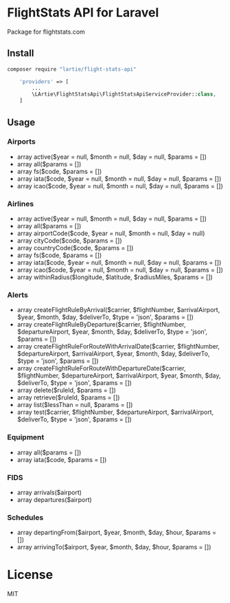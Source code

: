 # FlightStats API for Laravel

Package for flightstats.com

## Install

```sh
composer require "lartie/flight-stats-api"
```

```php
    'providers' => [
        ...
        \LArtie\FlightStatsApi\FlightStatsApiServiceProvider::class, 
    ]
```

## Usage

### Airports

* array active($year = null, $month = null, $day = null, $params = [])
* array all($params = [])
* array fs($code, $params = [])
* array iata($code, $year = null, $month = null, $day = null, $params = [])
* array icao($code, $year = null, $month = null, $day = null, $params = [])

### Airlines

* array active($year = null, $month = null, $day = null, $params = [])
* array all($params = [])
* array airportCode($code, $year = null, $month = null, $day = null)
* array cityCode($code, $params = [])
* array countryCode($code, $params = [])
* array fs($code, $params = [])
* array iata($code, $year = null, $month = null, $day = null, $params = [])
* array icao($code, $year = null, $month = null, $day = null, $params = [])
* array withinRadius($longitude, $latitude, $radiusMiles, $params = [])

### Alerts

* array createFlightRuleByArrival($carrier, $flightNumber, $arrivalAirport, $year, $month, $day, $deliverTo, $type = 'json', $params = []) 
* array createFlightRuleByDeparture($carrier, $flightNumber, $departureAirport, $year, $month, $day, $deliverTo, $type = 'json', $params = [])
* array createFlightRuleForRouteWithArrivalDate($carrier, $flightNumber, $departureAirport, $arrivalAirport, $year, $month, $day, $deliverTo, $type = 'json', $params = [])
* array createFlightRuleForRouteWithDepartureDate($carrier, $flightNumber, $departureAirport, $arrivalAirport, $year, $month, $day, $deliverTo, $type = 'json', $params = [])
* array delete($ruleId, $params = [])
* array retrieve($ruleId, $params = [])
* array list($lessThan = null, $params = [])
* array test($carrier, $flightNumber, $departureAirport, $arrivalAirport, $deliverTo, $type = 'json', $params = [])

### Equipment

* array all($params = [])
* array iata($code, $params = [])

### FIDS

* array arrivals($airport)
* array departures($airport)

### Schedules

* array departingFrom($airport, $year, $month, $day, $hour, $params = [])
* array arrivingTo($airport, $year, $month, $day, $hour, $params = [])

# License
MIT
